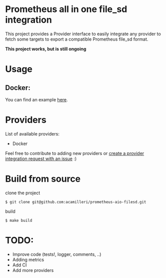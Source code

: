 # Prometheus all in one file_sd integration

This project provides a Provider interface to easily integrate any provider
to fetch some targets to export a compatible Prometheus file_sd format.

**This project works, but is still ongoing**

# Usage

## Docker:

You can find an example [here](./examples/docker-compose).

# Providers

List of available providers:
- Docker

Feel free to contribute to adding new providers or [create a provider integration request with an issue](https://github.com/acamilleri/prometheus-aio-filesd/issues/new?assignees=&labels=provider%2Frequest&template=provider-request.md&title=%5BProvider%5D+Add+...) :)

# Build from source

clone the project
```
$ git clone git@github.com:acamilleri/prometheus-aio-filesd.git
```

build
```
$ make build
```

# TODO:
- Improve code (tests!, logger, comments, ..)
- Adding metrics
- Add CI
- Add more providers
